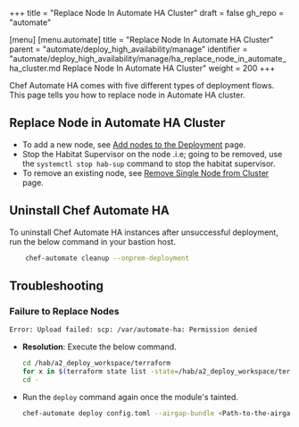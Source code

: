 +++
title = "Replace Node In Automate HA Cluster"
draft = false
gh_repo = "automate"

[menu]
  [menu.automate]
    title = "Replace Node In Automate HA Cluster"
    parent = "automate/deploy_high_availability/manage"
    identifier = "automate/deploy_high_availability/manage/ha_replace_node_in_automate_ha_cluster.md Replace Node In Automate HA Cluster"
    weight = 200
+++

Chef Automate HA comes with five different types of deployment flows. This page tells you how to replace node in Automate HA cluster.

## Replace Node in Automate HA Cluster

- To add a new node, see [Add nodes to the Deployment](/automate/ha_add_nodes_to_the_deployment/) page.
- Stop the Habitat Supervisor on the node .i.e; going to be removed, use the `systemctl stop hab-sup` command to stop the
  habitat supervisor.
- To remove an existing node, see [Remove Single Node from Cluster](/automate/ha_remove_single_node_from_cluster/) page.

## Uninstall Chef Automate HA

To uninstall Chef Automate HA instances after unsuccessful deployment, run the below command in your bastion host.

```bash
    chef-automate cleanup --onprem-deployment
```

## Troubleshooting

### Failure to Replace Nodes

```bash
Error: Upload failed: scp: /var/automate-ha: Permission denied
```

- **Resolution**: Execute the below command.

  ```sh
  cd /hab/a2_deploy_workspace/terraform
  for x in $(terraform state list -state=/hab/a2_deploy_workspace/terraform/terraform.tfstate | grep module); do terraform taint $x; done
  cd -
  ```

- Run the `deploy` command again once the module's tainted.

  ```sh
  chef-automate deploy config.toml --airgap-bundle <Path-to-the-airgap-bundle>
  ```
